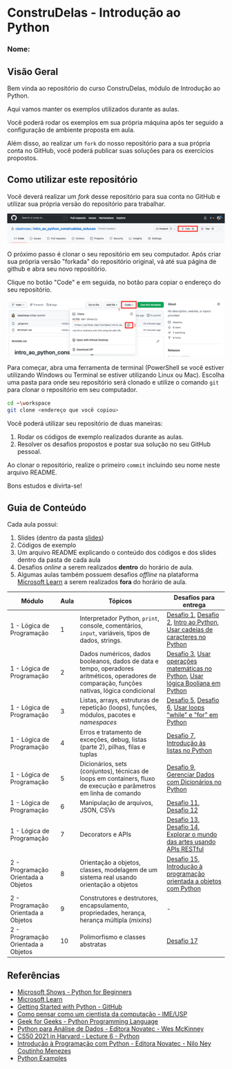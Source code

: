 # ConstruDelas - Introdução ao Python
### Nome: 

## Visão Geral
Bem vinda ao repositório do curso ConstruDelas, módulo de Introdução ao Python.

Aqui vamos manter os exemplos utilizados durante as aulas.

Você poderá rodar os exemplos em sua própria máquina após ter seguido a configuração de ambiente proposta em aula.

Além disso, ao realizar um `fork` do nosso repositório para a sua própria conta no GitHub, você poderá publicar suas soluções para os exercícios propostos.

## Como utilizar este repositório
Você deverá realizar um _fork_ desse repositório para sua conta no GitHub e utilizar sua própria versão do repositório para trabalhar.

![Como fazer um fork do repositório](imagens/fork.png "Como fazer um fork do repositório")

O próximo passo é clonar o seu repositório em seu computador.
Após criar sua própria versão "forkada" do repositório original, vá até sua página de github e abra seu novo repositório.

Clique no botão "Code" e em seguida, no botão para copiar o endereço do seu repositório.

![Clique no botão de copiar (2) para copiar a URL do repositório](imagens/clone.png "Clonando o seu repositório para seu computador")

Para começar, abra uma ferramenta de terminal (PowerShell se você estiver utilizando Windows ou Terminal se estiver utilizando Linux ou Mac). Escolha uma pasta para onde seu repositório será clonado e utilize o comando `git` para clonar o repositório em seu computador.

``` bash
cd ~\workspace
git clone <endereço que você copiou>
```

Você poderá utilizar seu repositório de duas maneiras:

1. Rodar os códigos de exemplo realizados durante as aulas.
2. Resolver os desafios propostos e postar sua solução no seu GitHub pessoal.

Ao clonar o repositório, realize o primeiro `commit` incluindo seu nome neste arquivo README.

Bons estudos e divirta-se!

## Guia de Conteúdo

Cada aula possui:

1. Slides (dentro da pasta [slides](./slides))
2. Códigos de exemplo
3. Um arquivo README explicando o conteúdo dos códigos e dos slides dentro da pasta de cada aula
4. Desafios _online_ a serem realizados **dentro** do horário de aula.
5. Algumas aulas também possuem desafios _offline_ na plataforma [Microsoft Learn](https://docs.microsoft.com/pt-BR/learn/) a serem realizados **fora** do horário de aula.


|                 Módulo               | Aula |                        Tópicos                               |       Desafios para entrega        |
| ------------------------------------ | ---- | ------------------------------------------------------------ | ---------------------------------- |
| 1 - Lógica de Programação            |  1   | Interpretador Python, `print`, console, comentários, `input`, variáveis, tipos de dados, strings. | [Desafio 1](./aula01/04_desafio_1.py), [Desafio 2](./aula01/07_desafio_2.py), [Intro ao Python](https://docs.microsoft.com/pt-br/learn/modules/intro-to-python/), [Usar cadeias de caracteres no Python](https://docs.microsoft.com/pt-br/learn/modules/python-strings/) | 
| 1 - Lógica de Programação            |  2   | Dados numéricos, dados booleanos, dados de data e tempo, operadores aritméticos, operadores de comparação, funções nativas, lógica condicional |  [Desafio 3](./aula02/04_desafio_3.py), [Usar operações matemáticas no Python](https://docs.microsoft.com/pt-br/learn/modules/python-math-operators/), [Usar lógica Booliana em Python](https://docs.microsoft.com/pt-br/learn/modules/python-boolean-types/) | 
| 1 - Lógica de Programação            |  3   | Listas, arrays, estruturas de repetição (loops), funções, módulos, pacotes e _namespaces_ | [Desafio 5](./aula03/03_desafio_5.py), [Desafio 6](./aula03/06_desafio_6.py), [Usar loops "while" e "for" em Python](https://docs.microsoft.com/pt-br/learn/modules/python-loops/)|
| 1 - Lógica de Programação            |  4   | Erros e tratamento de exceções, debug, listas (parte 2), pilhas, filas e tuplas | [Desafio 7](./aula04/03_desafio_7.py), [Introdução às listas no Python](https://docs.microsoft.com/pt-br/learn/modules/intro-python-lists/) |
| 1 - Lógica de Programação            |  5   | Dicionários, sets (conjuntos), técnicas de loops em containers, fluxo de execução e parâmetros em linha de comando | [Desafio 9](./aula05/03_desafio_9.py), [Gerenciar Dados com Dicionários no Python](https://docs.microsoft.com/pt-br/learn/modules/python-dictionaries/) |
| 1 - Lógica de Programação            |  6   | Manipulação de arquivos, JSON, CSVs | [Desafio 11](./aula06/04_desafio_11.py), [Desafio 12](./aula06/08_desafio_12.py) | 
| 1 - Lógica de Programação            |  7   | Decorators e APIs | [Desafio 13](./aula07/03_desafio_13.py), [Desafio 14](./aula07/07_desafio_14.py), [Explorar o mundo das artes usando APIs RESTful](https://docs.microsoft.com/pt-br/learn/modules/use-apis-discover-museum-art/) |
| 2 - Programação Orientada a Objetos  |  8   | Orientação a objetos, classes, modelagem de um sistema real usando orientação a objetos | [Desafio 15](./aula08/02_desafio_15.py), [Introdução à programação orientada a objetos com Python](https://docs.microsoft.com/pt-br/learn/modules/python-object-oriented-programming/) |
| 2 - Programação Orientada a Objetos  |  9   | Construtores e destrutores, encapsulamento, propriedades, herança, herança múltipla (_mixins_) | - |
| 2 - Programação Orientada a Objetos  |  10  | Polimorfismo e classes abstratas | [Desafio 17](./aula10/03_desafio_17.py) |

## Referências
* [Microsoft Shows - Python for Beginners](https://docs.microsoft.com/pt-br/shows/intro-to-python-development/)
* [Microsoft Learn](https://docs.microsoft.com/pt-br/learn/)
* [Getting Started with Python - GitHub](https://github.com/microsoft/c9-python-getting-started)
* [Como pensar como um cientista da computação - IME/USP](https://panda.ime.usp.br/pensepy/static/pensepy/index.html)
* [Geek for Geeks - Python Programming Language](https://www.geeksforgeeks.org/python-programming-language/)
* [Python para Análise de Dados - Editora Novatec - Wes McKinney](https://leitura.com.br/python-para-analise-de-dados-L006-9788575226476)
* [CS50 2021 in Harvard - Lecture 6 - Python](https://youtu.be/ky-24RvI57s)
* [Introdução à Programação com Python - Editora Novatec - Nilo Ney Coutinho Menezes](https://www.amazon.com.br/Introdu%C3%A7%C3%A3o-Programa%C3%A7%C3%A3o-com-Python-Algoritmos/dp/8575227181/)
* [Python Examples](https://pythonexamples.org/)